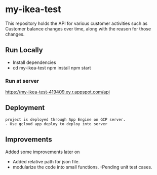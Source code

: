 
# my-ikea-test

This repository holds the API for various customer activities such as Customer balance changes over time, along with the reason for those changes.

## Run Locally
-  Install dependencies
-  cd my-ikea-test
  npm install
 npm start
### Run at server
 https://my-ikea-test-419409.ey.r.appspot.com/api
## Deployment
```
project is deployed through App Engine on GCP server.
- Use gcloud app deploy to deploy into server
```
## Improvements

Added some improvements later on 
- Added relative path for json file.
- modularize the code into small functions.
-Pending unit test cases.